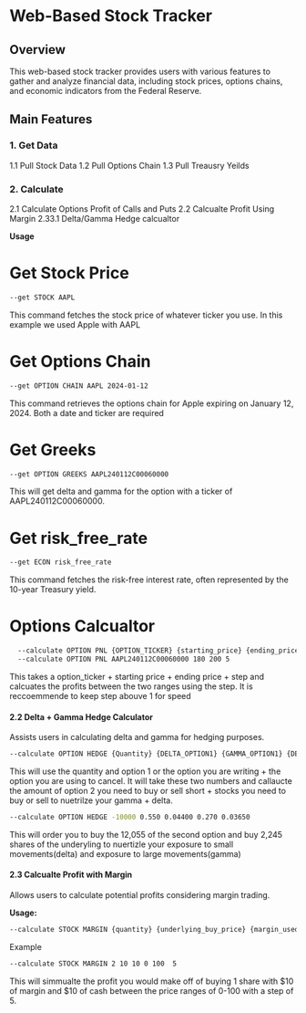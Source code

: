 # Web-Based Stock Tracker

## Overview
This web-based stock tracker provides users with various features to gather and analyze financial data, including stock prices, options chains, and economic indicators from the Federal Reserve.

## Main Features


### 1. Get Data 

  1.1 Pull Stock Data
  1.2 Pull Options Chain
  1.3 Pull Treausry Yeilds 

### 2. Calculate 
  2.1 Calculate Options Profit of Calls and Puts
  2.2 Calcualte Profit Using Margin 
  2.33.1 Delta/Gamma Hedge calcualtor 
  
  


**Usage**
# Get Stock Price

```bash
--get STOCK AAPL
```
  This command fetches the stock price of whatever ticker you use. In this example we used Apple with AAPL 

# Get Options Chain 
```bash
--get OPTION CHAIN AAPL 2024-01-12
```
This command retrieves the options chain for Apple expiring on January 12, 2024. 
Both a date and ticker are required


# Get Greeks 
```bash
--get OPTION GREEKS AAPL240112C00060000
```

This will get delta and gamma for the option with a ticker of AAPL240112C00060000.

# Get risk_free_rate 
```bash
--get ECON risk_free_rate
```

This command fetches the risk-free interest rate, often represented by the 10-year Treasury yield.

# Options Calcualtor 

```bash
  --calculate OPTION PNL {OPTION_TICKER} {starting_price} {ending_price} {step}
  --calculate OPTION PNL AAPL240112C00060000 180 200 5
```

This takes a option_ticker + starting price + ending price + step and calcuates the profits between the two ranges using the step. It is reccoemmende to keep step abouve 1 for speed

#### 2.2 Delta + Gamma Hedge Calculator
Assists users in calculating delta and gamma for hedging purposes.

```bash
--calculate OPTION HEDGE {Quantity} {DELTA_OPTION1} {GAMMA_OPTION1} {DELTA_OPTION2} {GAMMA_OPTION2}
```
This will use the quantity and option 1 or the option you are writing + the option you are using to cancel. It will take these two numbers and callaucte the amount of option 2
you need to buy or sell short + stocks you need to buy or sell to nuetrilze your gamma + delta. 

```bash
--calculate OPTION HEDGE -10000 0.550 0.04400 0.270 0.03650
```

This will order you to buy the 12,055 of the second option and buy 2,245 shares of the underyling to nuertizle your exposure to small movements(delta) and exposure to large movements(gamma)

#### 2.3 Calcualte Profit with Margin 

Allows users to calculate potential profits considering margin trading.

**Usage:**
```bash
--calculate STOCK MARGIN {quantity} {underlying_buy_price} {margin_used} {start_price} {end_price} {step}
```

Example 
```bash
--calculate STOCK MARGIN 2 10 10 0 100  5
```

This will simmualte the profit you would make off of buying 1 share with $10 of margin and $10 of cash between the price ranges of 0-100 with a step of 5. 
